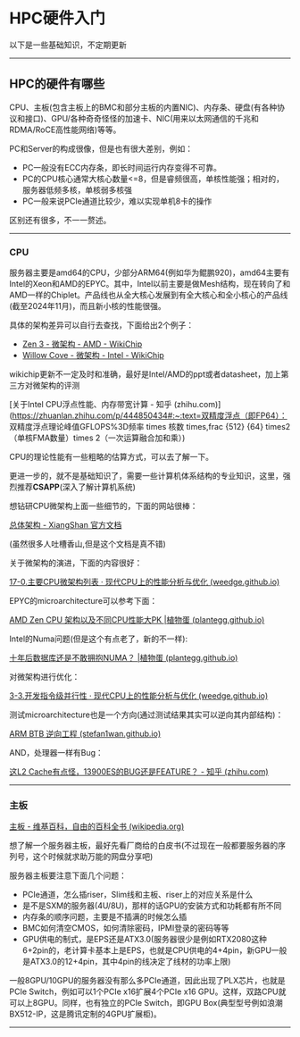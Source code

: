 # HPC硬件入门

以下是一些基础知识，不定期更新

------

## HPC的硬件有哪些

CPU、主板(包含主板上的BMC和部分主板的内置NIC)、内存条、硬盘(有各种协议和接口)、GPU/各种奇奇怪怪的加速卡、NIC(用来以太网通信的千兆和RDMA/RoCE高性能网络)等等。

PC和Server的构成很像，但是也有很大差别，例如：

- PC一般没有ECC内存条，即长时间运行内存变得不可靠。
- PC的CPU核心通常大核心数量<=8，但是睿频很高，单核性能强；相对的，服务器低频多核，单核弱多核强
- PC一般来说PCIe通道比较少，难以实现单机8卡的操作

区别还有很多，不一一赘述。

------

### CPU

服务器主要是amd64的CPU，少部分ARM64(例如华为鲲鹏920)，amd64主要有Intel的Xeon和AMD的EPYC。其中，Intel以前主要是做Mesh结构，现在转向了和AMD一样的Chiplet。产品线也从全大核心发展到有全大核心和全小核心的产品线(截至2024年11月)，而且新小核的性能很强。

具体的架构差异可以自行去查找，下面给出2个例子：

- [Zen 3 - 微架构 - AMD - WikiChip](https://en.wikichip.org/wiki/amd/microarchitectures/zen_3)
- [Willow Cove - 微架构 - Intel - WikiChip](https://en.wikichip.org/wiki/intel/microarchitectures/willow_cove)

wikichip更新不一定及时和准确，最好是Intel/AMD的ppt或者datasheet，加上第三方对微架构的评测

[关于Intel CPU浮点性能、内存带宽计算 - 知乎 (zhihu.com)](https://zhuanlan.zhihu.com/p/444850434#:~:text=双精度浮点（即FP64）： 双精度浮点理论峰值GFLOPS%3D频率 times 核数 times,frac {512} {64} times2 （单核FMA数量）times 2（一次运算融合加和乘）)

CPU的理论性能有一些粗略的估算方式，可以去了解一下。

更进一步的，就不是基础知识了，需要一些计算机体系结构的专业知识，这里，强烈推荐**CSAPP**(深入了解计算机系统)

想钻研CPU微架构上面一些细节的，下面的网站很棒：

[总体架构 - XiangShan 官方文档](https://docs.xiangshan.cc/zh-cn/latest/arch/)

(虽然很多人吐槽香山,但是这个文档是真不错)

关于微架构的演进，下面的内容很好：

[17-0.主要CPU微架构列表 · 现代CPU上的性能分析与优化 (weedge.github.io)](https://weedge.github.io/perf-book-cn/zh/chapters/17-List-of-Uarch-ISA/17-0_List_of_uarchs_cn.html)

EPYC的microarchitecture可以参考下面：

[AMD Zen CPU 架构以及不同CPU性能大PK |植物蛋 (plantegg.github.io)](https://plantegg.github.io/2021/08/13/AMD_Zen_CPU架构/)

Intel的Numa问题(但是这个有点老了，新的不一样):

[十年后数据库还是不敢拥抱NUMA？ |植物蛋 (plantegg.github.io)](https://plantegg.github.io/2021/05/14/十年后数据库还是不敢拥抱NUMA/)

对微架构进行优化：

[3-3.开发指令级并行性 · 现代CPU上的性能分析与优化 (weedge.github.io)](https://weedge.github.io/perf-book-cn/zh/chapters/3-CPU-Microarchitecture/3-3_Exploiting_ILP_cn.html)

测试microarchitecture也是一个方向(通过测试结果其实可以逆向其内部结构)：

[ARM BTB 逆向工程 (stefan1wan.github.io)](https://stefan1wan.github.io/2024/05/BTB/)

AND，处理器一样有Bug：

[这L2 Cache有点怪，13900ES的BUG还是FEATURE？ - 知乎 (zhihu.com)](https://zhuanlan.zhihu.com/p/595024029)

------

### 主板

[主板 - 维基百科，自由的百科全书 (wikipedia.org)](https://zh.wikipedia.org/wiki/主板)

想了解一个服务器主板，最好先看厂商给的白皮书(不过现在一般都要服务器的序列号，这个时候就求助万能的网盘分享吧)

服务器主板要注意下面几个问题：

- PCIe通道，怎么插riser，Slim线和主板、riser上的对应关系是什么
- 是不是SXM的服务器(4U/8U)，那样的话GPU的安装方式和功耗都有所不同
- 内存条的顺序问题，主要是不插满的时候怎么插
- BMC如何清空CMOS，如何清除密码，IPMI登录的密码等等
- GPU供电的制式，是EPS还是ATX3.0(服务器很少是例如RTX2080这种6+2pin的，老计算卡基本上是EPS，也就是CPU供电的4+4pin，新GPU一般是ATX3.0的12+4pin，其中4pin的线决定了线材的功率上限)

一般8GPU/10GPU的服务器没有那么多PCIe通道，因此出现了PLX芯片，也就是PCIe Switch，例如可以1个PCIe x16扩展4个PCIe x16 GPU。这样，双路CPU就可以上8GPU。同样，也有独立的PCIe Switch，即GPU Box(典型型号例如浪潮BX512-IP，这是腾讯定制的4GPU扩展柜)。

------

